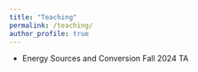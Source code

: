 ```yaml
---
title: "Teaching"
permalink: /teaching/
author_profile: true
---
```


- Energy Sources and Conversion Fall 2024 TA
